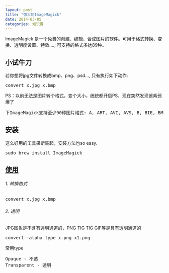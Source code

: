 ```yaml
---
layout: post
title: "强大的ImageMagick"
date: 2014-03-05
categories: 知识囊
---
```


ImageMagick 是一个免费的创建、编辑、合成图片的软件。可用于格式转换、变换、透明度设置、特效....; 可支持的格式多达89种。

## 小试牛刀
若你想将jpg文件转换成bmp、png、psd..., 只有执行如下动作:
<pre>
convert x.jpg x.bmp
</pre>

PS：以前无法是图片转个格式，变个大小，统统都开启PS，现在突然发现酱紫弱爆了
<pre>
下ImageMagick支持至少90种图片格式: A, ART, AVI, AVS, B, BIE, BMP, BMP2, BMP3, C, CACHE, CAPTION, CIN, CIP, CLIP, CLIPBOARD, CMYK, CMYKA, CUR, CUT, DCM, DCX, DNG, DOT, DPS, DPX, EMF, EPDF, EPI, EPS, EPS2, EPS3, EPSF, EPSI, EPT, EPT2, EPT3, FAX, FITS, FPX, FRACTAL, G, G3, GIF, GIF87, GRADIENT, GRAY, HDF, HISTOGRAM, HTM, HTML, ICB, ICO, ICON, JBG, JBIG, JNG, JP2, JPC, JPEG, JPG, JPX, K, LABEL, M, M2V, MAP, MAT, MATTE, MIFF, MNG, MONO, MPC, MPEG, MPG, MSL, MTV, MVG, NULL, O,OTB, P7, PAL, PALM, PATTERN, PBM, PCD, PCDS, PCL, PCT, PCX, PDB, PDF, PFA, PFB, PGM, PGX, PICON, PICT, PIX, PJPEG, PLASMA, PNG, PNG24, PNG32, PNG8, PNM, PPM, PREVIEW, PS, PS2, PS3, PSD, PTIF, PWP, R, RAS, RGB, RGBA, RGBO, RLA, RLE, SCR, SCT, SFW, SGI, SHTML, STEGANO, SUN, SVG, SVGZ, TEXT, TGA, TIF, TIFF, TILE, TIM, TTC, TTF, TXT, UIL, UYVY, VDA, VICAR, VID, VIFF, VST, WBMP, WMF, WMFWIN32, WMZ, WPG, X, XBM, XC, XCF, XPM, XV, XWD, Y, YCbCr, YCbCrA, YUV
</pre>

## 安装
这么好用的工具果断装起，安装方法也so easy.
<pre>
sudo brew install ImageMagick
</pre>

## [使用](http://www.imagemagick.org/script/command-line-options.php)
###### 1. 转换格式
<pre>
convert x.jpg x.bmp
</pre>

###### 2. 透明
JPG图象是不含有透明通道的，PNG TIG TIG GIF等是具有透明通道的
<pre>
convert -alpha type x.png x1.png
</pre>

常用type
<pre>
Opaque - 不透
Transparent - 透明
</pre>

